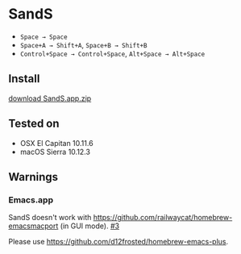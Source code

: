 # SandS

- `Space → Space`
- `Space+A → Shift+A`, `Space+B → Shift+B`
- `Control+Space → Control+Space`, `Alt+Space → Alt+Space`

## Install

[download SandS.app.zip](https://github.com/ToQoz/SandS/releases/download/v1.0/SandS.app.zip)

## Tested on

- OSX El Capitan 10.11.6
- macOS Sierra 10.12.3

## Warnings

### Emacs.app

SandS doesn't work with https://github.com/railwaycat/homebrew-emacsmacport (in GUI mode). [#3](https://github.com/ToQoz/SandS/issues/3)

Please use https://github.com/d12frosted/homebrew-emacs-plus.
